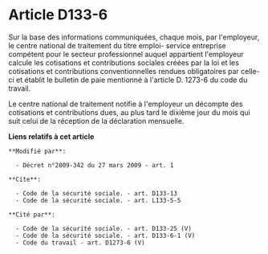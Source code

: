 # Article D133-6

Sur la base des informations communiquées, chaque mois, par l'employeur, le centre national de traitement du titre emploi-
service entreprise compétent pour le secteur professionnel auquel appartient l'employeur calcule les cotisations et
contributions sociales créées par la loi et les cotisations et contributions conventionnelles rendues obligatoires par celle-
ci et établit le bulletin de paie mentionné à l'article D. 1273-6 du code du travail. 

Le centre national de traitement notifie à l'employeur un décompte des cotisations et contributions dues, au plus tard le
dixième jour du mois qui suit celui de la réception de la déclaration mensuelle.

**Liens relatifs à cet article**

	**Modifié par**:

	  - Décret n°2009-342 du 27 mars 2009 - art. 1

	**Cite**:

	  - Code de la sécurité sociale. - art. D133-13
	  - Code de la sécurité sociale. - art. L133-5-5

	**Cité par**:

	  - Code de la sécurité sociale. - art. D133-25 (V)
	  - Code de la sécurité sociale. - art. D133-6-1 (V)
	  - Code du travail - art. D1273-6 (V)
